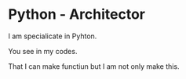 # Python - Architector

I am specialicate in Pyhton.

You see in my codes.

That I can make functiun but I am not only make this.

